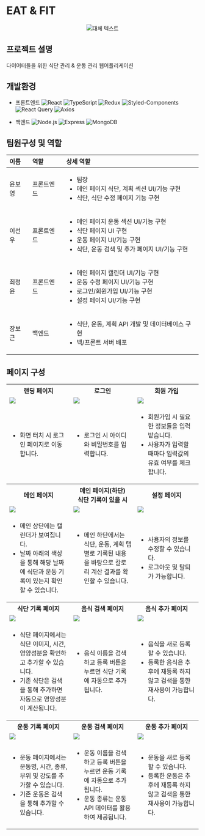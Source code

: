 # EAT & FIT
<div align="center">
    <img src="https://github.com/elice-cookcook/eatnfit/assets/33516975/b12408f9-691b-4703-819b-14e6bcd0da27" alt="대체 텍스트">
</div>

## 프로젝트 설명 
다이어터들을 위한 식단 관리 & 운동 관리 웹어플리케이션 

## 개발환경
- 프론트엔드 ![React](https://img.shields.io/badge/-React-61DAFB?style=flat-square&logo=React&logoColor=white)
![TypeScript](https://img.shields.io/badge/-TypeScript-3178C6?style=flat-square&logo=TypeScript&logoColor=white)
![Redux](https://img.shields.io/badge/-Redux-764ABC?style=flat-square&logo=Redux&logoColor=white)
![Styled-Components](https://img.shields.io/badge/-Styled_Components-DB7093?style=flat-square&logo=styled-components&logoColor=white)
![React Query](https://img.shields.io/badge/-React_Query-ff4154?style=flat-square&logo=React-Query&logoColor=white)
![Axios](https://img.shields.io/badge/-Axios-671ddf?style=flat-square&logo=axios&logoColor=white)

- 백엔드 
![Node.js](https://img.shields.io/badge/-Node.js-339933?style=flat-square&logo=node.js&logoColor=white)
![Express](https://img.shields.io/badge/-Express-000000?style=flat-square&logo=Express&logoColor=white)
![MongoDB](https://img.shields.io/badge/-MongoDB-47A248?style=flat-square&logo=MongoDB&logoColor=white)


## 팀원구성 및 역할
| 이름 | 역할 | 상세 역할 |
|:---|:---|:---|
| 윤보영 | 프론트엔드 | <ul><li>팀장</li><li>메인 페이지 식단, 계획 섹션 UI/기능 구현</li><li>식단, 식단 수정 페이지 기능 구현</li></ul> |
| 이선우 | 프론트엔드 |  <ul><li>메인 페이지 운동 섹션 UI/기능 구현</li><li>식단 페이지 UI 구현</li><li>운동 페이지 UI/기능 구현</li><li>식단, 운동 검색 및 추가 페이지 UI/기능 구현</li></ul>|
| 최정윤 | 프론트엔드 | <ul><li>메인 페이지 캘린더 UI/기능 구현</li><li>운동 수정 페이지 UI/기능 구현</li><li>로그인/회원가입 UI/기능 구현</li><li>설정 페이지 UI/기능 구현</li></ul> |
| 장보근 | 백엔드 | <ul><li>식단, 운동, 계획 API 개발 및 데이터베이스 구현</li><li>백/프론트 서버 배포</li></ul> |


## 페이지 구성
<table width="100%">
  <tr>
    <th width="33%">랜딩 페이지</th>
    <th width="33%">로그인</th>
    <th width="33%">회원 가입</th>
  </tr>
  <tr>
    <td><img src="https://github.com/user-attachments/assets/685c2afc-81a3-44ef-b4e1-d7a7e9f14a28" /></td>
    <td><img src="https://github.com/user-attachments/assets/56490317-cb53-4997-aee5-68704f83910d" /></td>
    <td><img src="https://github.com/user-attachments/assets/61337d17-7b66-4ce0-8ccd-0cb354b14f8e" /></td>
  </tr>
  <tr>
    <td><ul><li>화면 터치 시 로그인 페이지로 이동합니다.</li></ul></td>
    <td><ul><li>로그인 시 아이디와 비밀번호를 입력합니다.</li></ul></td>
    <td><ul><li>회원가입 시 필요한 정보들을 입력받습니다.</li><li>사용자가 입력할 때마다 입력값의 유효 여부를 체크합니다.</li></ul></td>
  </tr>
  <tr>
    <th>메인 페이지</th>
    <th>메인 페이지(하단)<br/>식단 기록이 있을 시</th>
    <th>설정 페이지</th>
  </tr>
  <tr>
    <td><img src="https://github.com/user-attachments/assets/25007741-27e8-4a1b-972d-16a6a26cedcb"></td>
    <td><img src="https://github.com/user-attachments/assets/642293ab-786e-41ed-a1cc-d13632a8d092"></td>
    <td><img src="https://github.com/user-attachments/assets/859022c3-6b96-48f3-902a-a99a8d2ce592"></td>
  </tr>
  <tr>
    <td><ul><li>메인 상단에는 캘린더가 보여집니다.</li><li>날짜 아래의 색상을 통해 해당 날짜에 식단과 운동 기록이 있는지 확인할 수 있습니다.</li></ul></td>
    <td><ul><li>메인 하단에서는 식단, 운동, 계획 탭별로 기록된 내용을 바탕으로 칼로리 계산 결과를 확인할 수 있습니다.</li></ul></td>
    <td><ul><li>사용자의 정보를 수정할 수 있습니다.</li><li>로그아웃 및 탈퇴가 가능합니다.</li></ul></td>
  </tr>
  <tr>
    <th>식단 기록 페이지</th>
    <th>음식 검색 페이지</th>
    <th>음식 추가 페이지</th>
  </tr>
  <tr>
    <td><img src="https://github.com/user-attachments/assets/b574a97c-8918-403f-b183-29ed3f683df8"></td>
    <td><img src="https://github.com/user-attachments/assets/6db6063a-35f1-4a10-b3e0-ccb8b21547db"></td>
    <td><img src="https://github.com/user-attachments/assets/27234bf0-0f5d-4b1e-972a-1e4a4be4481c"></td>
  </tr>
  <tr>
    <td><ul><li>식단 페이지에서는 식단 이미지, 시간, 영양성분을 확인하고 추가할 수 있습니다.</li><li>기존 식단은 검색을 통해 추가하면 자동으로 영양성분이 계산됩니다.</li></ul></td>
    <td><ul><li>음식 이름을 검색하고 등록 버튼을 누르면 식단 기록에 자동으로 추가됩니다.</li></ul></td>
    <td><ul><li>음식을 새로 등록할 수 있습니다.</li><li>등록한 음식은 추후에 재등록 하지 않고 검색을 통한 재사용이 가능합니다.</li></ul></td>
  </tr>
  <tr>
    <th>운동 기록 페이지</th>
    <th>운동 검색 페이지</th>
    <th>운동 추가 페이지</th>
  </tr>
  <tr>
    <td><img src="https://github.com/user-attachments/assets/61090219-d6ff-44b2-90b9-ed63de312ed2"></td>
    <td><img src="https://github.com/user-attachments/assets/7c14ed5c-01b5-474e-a808-391c6d39ce15"></td>
    <td><img src="https://github.com/user-attachments/assets/91b7dbbe-24e0-44bb-8f8d-25d87dbf9bca"></td>
  </tr>
  <tr>
    <td><ul><li>운동 페이지에서는 운동명, 시간, 종류, 부위 및 강도를 추가할 수 있습니다.</li><li>기존 운동은 검색을 통해 추가할 수 있습니다.</li></ul></td>
    <td><ul><li>운동 이름을 검색하고 등록 버튼을 누르면 운동 기록에 자동으로 추가됩니다.</li><li>운동 종류는 운동 API 데이터를 활용하여 제공됩니다.</li></ul></td>
    <td><ul><li>운동을 새로 등록할 수 있습니다.</li><li>등록한 운동은 추후에 재등록 하지 않고 검색을 통한 재사용이 가능합니다.</li></ul></td>
  </tr>
</table>
